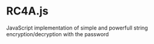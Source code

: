 # RC4A.js
JavaScript implementation of simple and powerfull string encryption/decryption with the password
